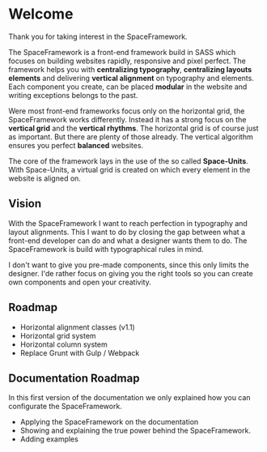 # Welcome
Thank you for taking interest in the SpaceFramework. 

The SpaceFramework is a front-end framework build in SASS which focuses on building websites rapidly, responsive and pixel perfect. The framework helps you with **centralizing typography**, **centralizing layouts elements** and delivering **vertical alignment** on typography and elements. Each component you create, can be placed **modular** in the website and writing exceptions belongs to the past. 

Were most front-end frameworks focus only on the horizontal grid, the SpaceFramework works differently. Instead it has a strong focus on the **vertical grid** and the **vertical rhythms**. The horizontal grid is of course just as important. But there are plenty of those already. The vertical algorithm ensures you perfect **balanced** websites.

The core of the framework lays in the use of the so called **Space-Units**. With Space-Units, a virtual grid is created on which every element in the website is aligned on. 

## Vision
With the SpaceFramework I want to reach perfection in typography and layout alignments. This I want to do by closing the gap between what a front-end developer can do and what a designer wants them to do. The SpaceFramework is build with typographical rules in mind. 

I don't want to give you pre-made components, since this only limits the designer. I'de rather focus on giving you the right tools so you can create own components and open your creativity. 

## Roadmap
* Horizontal alignment classes (v1.1)
* Horizontal grid system
* Horizontal column system
* Replace Grunt with Gulp / Webpack

## Documentation Roadmap
In this first version of the documentation we only explained how you can configurate the SpaceFramework.

* Applying the SpaceFramework on the documentation
* Showing and explaining the true power behind the SpaceFramework. 
* Adding examples  

